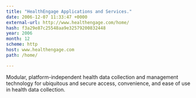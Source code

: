 ```yaml
---
title: "HealthEngage Applications and Services."
date: 2006-12-07 11:33:47 +0000
external-url: http://www.healthengage.com/home/
hash: f3a29e87c25548aa9e32579200832448
year: 2006
month: 12
scheme: http
host: www.healthengage.com
path: /home/

---
```


Modular, platform-independent health data collection and management technology for ubiquitous and secure access, convenience, and ease of use in health data collection.
